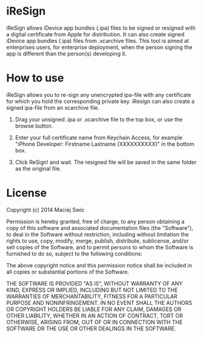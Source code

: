 iReSign
=======

iReSign allows iDevice app bundles (.ipa) files to be signed or resigned with a digital certificate from Apple for distribution. It can also create signed iDevice app bundles (.ipa) files from .xcarchive files.  This tool is aimed at enterprises users, for enterprise deployment, when the person signing the app is different than the person(s) developing it.

How to use
=======

iReSign allows you to re-sign any unencrypted ipa-file with any certificate for which you hold the corresponding private key. iResign can also create a signed ipa-file from an xcarchive file.

1. Drag your unsigned .ipa or .xcarchive file to the top box, or use the browse button.

2. Enter your full certificate name from Keychain Access, for example "iPhone Developer: Firstname Lastname (XXXXXXXXXX)" in the bottom box.

3. Click ReSign! and wait. The resigned file will be saved in the same folder as the original file.

License
=======

Copyright (c) 2014 Maciej Swic

Permission is hereby granted, free of charge, to any person obtaining a copy
of this software and associated documentation files (the "Software"), to deal
in the Software without restriction, including without limitation the rights
to use, copy, modify, merge, publish, distribute, sublicense, and/or sell
copies of the Software, and to permit persons to whom the Software is
furnished to do so, subject to the following conditions:

The above copyright notice and this permission notice shall be included in
all copies or substantial portions of the Software.

THE SOFTWARE IS PROVIDED "AS IS", WITHOUT WARRANTY OF ANY KIND, EXPRESS OR
IMPLIED, INCLUDING BUT NOT LIMITED TO THE WARRANTIES OF MERCHANTABILITY,
FITNESS FOR A PARTICULAR PURPOSE AND NONINFRINGEMENT. IN NO EVENT SHALL THE
AUTHORS OR COPYRIGHT HOLDERS BE LIABLE FOR ANY CLAIM, DAMAGES OR OTHER
LIABILITY, WHETHER IN AN ACTION OF CONTRACT, TORT OR OTHERWISE, ARISING FROM,
OUT OF OR IN CONNECTION WITH THE SOFTWARE OR THE USE OR OTHER DEALINGS IN
THE SOFTWARE.
